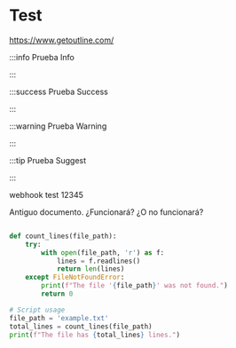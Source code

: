 # Test

<https://www.getoutline.com/>


:::info
Prueba Info

:::


:::success
Prueba Success

:::


:::warning
Prueba Warning

:::


:::tip
Prueba Suggest

:::


webhook test 12345

Antiguo documento. ¿Funcionará? ¿O no funcionará?

```python

def count_lines(file_path):
    try:
        with open(file_path, 'r') as f:
            lines = f.readlines()
            return len(lines)
    except FileNotFoundError:
        print(f"The file '{file_path}' was not found.")
        return 0

# Script usage
file_path = 'example.txt'
total_lines = count_lines(file_path)
print(f"The file has {total_lines} lines.")
```
